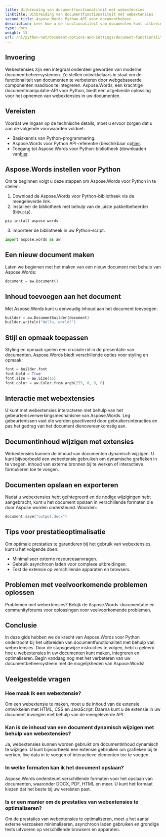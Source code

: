 ```yaml
---
title: Uitbreiding van documentfunctionaliteit met webextensies
linktitle: Uitbreiding van documentfunctionaliteit met webextensies
second_title: Aspose.Words Python-API voor documentbeheer
description: Leer hoe u de functionaliteit van documenten kunt uitbreiden met webextensies met Aspose.Words voor Python. Stapsgewijze handleiding met broncode voor naadloze integratie.
type: docs
weight: 13
url: /nl/python-net/document-options-and-settings/document-functionality-web-extensions/
---
```


## Invoering

Webextensies zijn een integraal onderdeel geworden van moderne documentbeheersystemen. Ze stellen ontwikkelaars in staat om de functionaliteit van documenten te verbeteren door webgebaseerde componenten naadloos te integreren. Aspose.Words, een krachtige documentmanipulatie-API voor Python, biedt een uitgebreide oplossing voor het opnemen van webextensies in uw documenten.

## Vereisten

Voordat we ingaan op de technische details, moet u ervoor zorgen dat u aan de volgende voorwaarden voldoet:

- Basiskennis van Python-programmering.
-  Aspose.Words voor Python API-referentie (beschikbaar op[hier](https://reference.aspose.com/words/python-net/).
-  Toegang tot Aspose.Words voor Python-bibliotheek (downloaden van[hier](https://releases.aspose.com/words/python/).

## Aspose.Words instellen voor Python

Om te beginnen volgt u deze stappen om Aspose.Words voor Python in te stellen:

1. Download de Aspose.Words voor Python-bibliotheek via de meegeleverde link.
2.  Installeer de bibliotheek met behulp van de juiste pakketbeheerder (bijv.`pip`).

```python
pip install aspose-words
```

3. Importeer de bibliotheek in uw Python-script.

```python
import aspose.words as aw
```

## Een nieuw document maken

Laten we beginnen met het maken van een nieuw document met behulp van Aspose.Words:

```python
document = aw.Document()
```

## Inhoud toevoegen aan het document

Met Aspose.Words kunt u eenvoudig inhoud aan het document toevoegen:

```python
builder = aw.DocumentBuilder(document)
builder.writeln("Hello, world!")
```

## Stijl en opmaak toepassen

Styling en opmaak spelen een cruciale rol in de presentatie van documenten. Aspose.Words biedt verschillende opties voor styling en opmaak:

```python
font = builder.font
font.bold = True
font.size = aw.Size(16)
font.color = aw.Color.from_argb(255, 0, 0, 0)
```

## Interactie met webextensies

U kunt met webextensies interacteren met behulp van het gebeurtenisverwerkingsmechanisme van Aspose.Words. Leg gebeurtenissen vast die worden geactiveerd door gebruikersinteracties en pas het gedrag van het document dienovereenkomstig aan.

## Documentinhoud wijzigen met extensies

Webextensies kunnen de inhoud van documenten dynamisch wijzigen. U kunt bijvoorbeeld een webextensie gebruiken om dynamische grafieken in te voegen, inhoud van externe bronnen bij te werken of interactieve formulieren toe te voegen.

## Documenten opslaan en exporteren

Nadat u webextensies hebt geïntegreerd en de nodige wijzigingen hebt aangebracht, kunt u het document opslaan in verschillende formaten die door Aspose worden ondersteund. Woorden:

```python
document.save("output.docx")
```

## Tips voor prestatieoptimalisatie

Om optimale prestaties te garanderen bij het gebruik van webextensies, kunt u het volgende doen:

- Minimaliseer externe resourceaanvragen.
- Gebruik asynchroon laden voor complexe uitbreidingen.
- Test de extensie op verschillende apparaten en browsers.

## Problemen met veelvoorkomende problemen oplossen

Problemen met webextensies? Bekijk de Aspose.Words-documentatie en communityforums voor oplossingen voor veelvoorkomende problemen.

## Conclusie

In deze gids hebben we de kracht van Aspose.Words voor Python onderzocht bij het uitbreiden van documentfunctionaliteit met behulp van webextensies. Door de stapsgewijze instructies te volgen, hebt u geleerd hoe u webextensies in uw documenten kunt maken, integreren en optimaliseren. Begin vandaag nog met het verbeteren van uw documentbeheersysteem met de mogelijkheden van Aspose.Words!

## Veelgestelde vragen

### Hoe maak ik een webextensie?

Om een webextensie te maken, moet u de inhoud van de extensie ontwikkelen met HTML, CSS en JavaScript. Daarna kunt u de extensie in uw document invoegen met behulp van de meegeleverde API.

### Kan ik de inhoud van een document dynamisch wijzigen met behulp van webextensies?

Ja, webextensies kunnen worden gebruikt om documentinhoud dynamisch te wijzigen. U kunt bijvoorbeeld een extensie gebruiken om grafieken bij te werken, live data in te voegen of interactieve elementen toe te voegen.

### In welke formaten kan ik het document opslaan?

Aspose.Words ondersteunt verschillende formaten voor het opslaan van documenten, waaronder DOCX, PDF, HTML en meer. U kunt het formaat kiezen dat het beste bij uw vereisten past.

### Is er een manier om de prestaties van webextensies te optimaliseren?

Om de prestaties van webextensies te optimaliseren, moet u het aantal externe verzoeken minimaliseren, asynchroon laden gebruiken en grondige tests uitvoeren op verschillende browsers en apparaten.